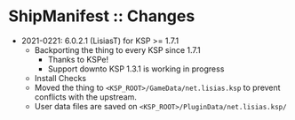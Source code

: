 # ShipManifest :: Changes

* 2021-0221: 6.0.2.1 (LisiasT) for KSP >= 1.7.1
	+ Backporting the thing to every KSP since 1.7.1
		- Thanks to KSPe!
		- Support downto KSP 1.3.1 is working in progress
	+ Install Checks
	+ Moved the thing to `<KSP_ROOT>/GameData/net.lisias.ksp` to prevent conflicts with the upstream.
	+ User data files are saved on `<KSP_ROOT>/PluginData/net.lisias.ksp/`
